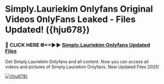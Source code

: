 # Simply.Lauriekim Onlyfans Original Videos 0nlyFans Leaked - Files Updated! ({hju678})

<h3>🔴 CLICK HERE 🌐==►► <a href="https://tinyurl.com/ms9xzufz" rel="nofollow">Simply.Lauriekim Onlyfans Updated Files</a></h3>

Get Simply.Lauriekim Onlyfans and all content. Now you can access all videos and pictures of Simply.Lauriekim Onlyfans. New Updated Files 2025!

[![{hju678}](https://i.imgur.com/PQ7UWWw.gif)](https://tinyurl.com/ms9xzufz)